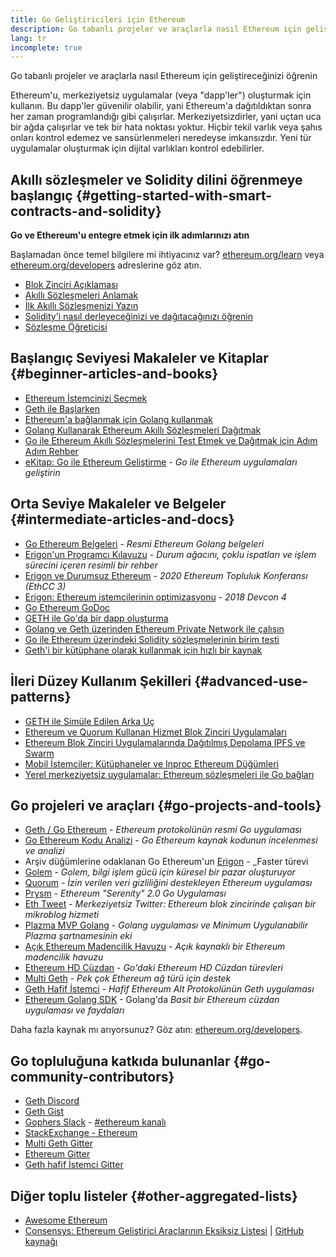 ```yaml
---
title: Go Geliştiricileri için Ethereum
description: Go tabanlı projeler ve araçlarla nasıl Ethereum için geliştireceğinizi öğrenin
lang: tr
incomplete: true
---
```


<div class="featured">Go tabanlı projeler ve araçlarla nasıl Ethereum için geliştireceğinizi öğrenin</div>

Ethereum'u, merkeziyetsiz uygulamalar (veya "dapp'ler") oluşturmak için kullanın. Bu dapp'ler güvenilir olabilir, yani Ethereum'a dağıtıldıktan sonra her zaman programlandığı gibi çalışırlar. Merkeziyetsizdirler, yani uçtan uca bir ağda çalışırlar ve tek bir hata noktası yoktur. Hiçbir tekil varlık veya şahıs onları kontrol edemez ve sansürlenmeleri neredeyse imkansızdır. Yeni tür uygulamalar oluşturmak için dijital varlıkları kontrol edebilirler.

## Akıllı sözleşmeler ve Solidity dilini öğrenmeye başlangıç {#getting-started-with-smart-contracts-and-solidity}

**Go ve Ethereum'u entegre etmek için ilk adımlarınızı atın**

Başlamadan önce temel bilgilere mi ihtiyacınız var? [ethereum.org/learn](/learn/) veya [ethereum.org/developers](/developers/) adreslerine göz atın.

- [Blok Zinciri Açıklaması](https://kauri.io/article/d55684513211466da7f8cc03987607d5/blockchain-explained)
- [Akıllı Sözleşmeleri Anlamak](https://kauri.io/article/e4f66c6079e74a4a9b532148d3158188/ethereum-101-part-5-the-smart-contract)
- [İlk Akıllı Sözleşmenizi Yazın](https://kauri.io/article/124b7db1d0cf4f47b414f8b13c9d66e2/remix-ide-your-first-smart-contract)
- [Solidity'i nasıl derleyeceğinizi ve dağıtacağınızı öğrenin](https://kauri.io/article/973c5f54c4434bb1b0160cff8c695369/understanding-smart-contract-compilation-and-deployment)
- [Sözleşme Öğreticisi](https://github.com/ethereum/go-ethereum/wiki/Contract-Tutorial)

## Başlangıç Seviyesi Makaleler ve Kitaplar {#beginner-articles-and-books}

- [Ethereum İstemcinizi Seçmek](https://www.trufflesuite.com/docs/truffle/reference/choosing-an-ethereum-client)
- [Geth ile Başlarken](https://medium.com/@tzhenghao/getting-started-with-geth-c1a30b8d6458)
- [Ethereum'a bağlanmak için Golang kullanmak](https://www.youtube.com/watch?v=-7uChuO_VzM)
- [Golang Kullanarak Ethereum Akıllı Sözleşmeleri Dağıtmak](https://www.youtube.com/watch?v=pytGqQmDslE)
- [Go ile Ethereum Akıllı Sözleşmelerini Test Etmek ve Dağıtmak için Adım Adım Rehber](https://hackernoon.com/a-step-by-step-guide-to-testing-and-deploying-ethereum-smart-contracts-in-go-9fc34b178d78)
- [eKitap: Go ile Ethereum Geliştirme](https://goethereumbook.org/) - _Go ile Ethereum uygulamaları geliştirin_

## Orta Seviye Makaleler ve Belgeler {#intermediate-articles-and-docs}

- [Go Ethereum Belgeleri](https://geth.ethereum.org/docs/) - _Resmi Ethereum Golang belgeleri_
- [Erigon'un Programcı Kılavuzu](https://github.com/ledgerwatch/erigon/blob/devel/docs/programmers_guide/guide.md) - _Durum ağacını, çoklu ispatları ve işlem sürecini içeren resimli bir rehber_
- [Erigon ve Durumsuz Ethereum](https://youtu.be/3-Mn7OckSus?t=394) - _2020 Ethereum Topluluk Konferansı (EthCC 3)_
- [Erigon: Ethereum istemcilerinin optimizasyonu](https://www.youtube.com/watch?v=CSpc1vZQW2Q) - _2018 Devcon 4_
- [Go Ethereum GoDoc](https://godoc.org/github.com/ethereum/go-ethereum)
- [GETH ile Go'da bir dapp oluşturma](https://kauri.io/#collections/A%20Hackathon%20Survival%20Guide/creating-a-dapp-in-go-with-geth/)
- [Golang ve Geth üzerinden Ethereum Private Network ile çalışın](https://myhsts.org/tutorial-learn-how-to-work-with-ethereum-private-network-with-golang-with-geth.php)
- [Go ile Ethereum üzerindeki Solidity sözleşmelerinin birim testi](https://medium.com/coinmonks/unit-testing-solidity-contracts-on-ethereum-with-go-3cc924091281)
- [Geth'i bir kütüphane olarak kullanmak için hızlı bir kaynak](https://medium.com/coinmonks/web3-go-part-1-31c68c68e20e)

## İleri Düzey Kullanım Şekilleri {#advanced-use-patterns}

- [GETH ile Simüle Edilen Arka Uç](https://kauri.io/#collections/An%20ethereum%20test%20toolkit%20in%20Go/the-geth-simulated-backend/#_top)
- [Ethereum ve Quorum Kullanan Hizmet Blok Zinciri Uygulamaları](https://blockchain.dcwebmakers.com/blockchain-as-a-service-apps-using-ethereum-and-quorum.html)
- [Ethereum Blok Zinciri Uygulamalarında Dağıtılmış Depolama IPFS ve Swarm](https://blockchain.dcwebmakers.com/work-with-distributed-storage-ipfs-and-swarm-in-ethereum.html)
- [Mobil İstemciler: Kütüphaneler ve Inproc Ethereum Düğümleri](https://github.com/ethereum/go-ethereum/wiki/Mobile-Clients:-Libraries-and-Inproc-Ethereum-Nodes)
- [Yerel merkeziyetsiz uygulamalar: Ethereum sözleşmeleri ile Go bağları](https://github.com/ethereum/go-ethereum/wiki/Native-DApps:-Go-bindings-to-Ethereum-contracts)

## Go projeleri ve araçları {#go-projects-and-tools}

- [Geth / Go Ethereum](https://github.com/ethereum/go-ethereum) - _Ethereum protokolünün resmi Go uygulaması_
- [Go Ethereum Kodu Analizi](https://github.com/ZtesoftCS/go-ethereum-code-analysis) - _Go Ethereum kaynak kodunun incelenmesi ve analizi_
- </em>Arşiv düğümlerine odaklanan Go Ethereum'un [Erigon](https://github.com/ledgerwatch/erigon) - \_Faster türevi</li>
- [Golem](https://github.com/golemfactory/golem) - _Golem, bilgi işlem gücü için küresel bir pazar oluşturuyor_
- [Quorum](https://github.com/jpmorganchase/quorum) - _İzin verilen veri gizliliğini destekleyen Ethereum uygulaması_
- [Prysm](https://github.com/prysmaticlabs/prysm) - _Ethereum "Serenity" 2.0 Go Uygulaması_
- [Eth Tweet](https://github.com/yep/eth-tweet) - _Merkeziyetsiz Twitter: Ethereum blok zincirinde çalışan bir mikroblog hizmeti_
- [Plazma MVP Golang](https://github.com/kyokan/plasma) - _Golang uygulaması ve Minimum Uygulanabilir Plazma şartnamesinin eki_
- [Açık Ethereum Madencilik Havuzu](https://github.com/sammy007/open-ethereum-pool) - _Açık kaynaklı bir Ethereum madencilik havuzu_
- [Ethereum HD Cüzdan](https://github.com/miguelmota/go-ethereum-hdwallet) - _Go'daki Ethereum HD Cüzdan türevleri_
- [Multi Geth](https://github.com/multi-geth/multi-geth) - _Pek çok Ethereum ağ türü için destek_
- [Geth Hafif İstemci](https://github.com/zsfelfoldi/go-ethereum/wiki/Geth-Light-Client) - _Hafif Ethereum Alt Protokolünün Geth uygulaması_
- [Ethereum Golang SDK](https://github.com/everFinance/goether) - Golang'da _Basit bir Ethereum cüzdan uygulaması ve faydaları_

Daha fazla kaynak mı arıyorsunuz? Göz atın: [ethereum.org/developers](/developers/).

## Go topluluğuna katkıda bulunanlar {#go-community-contributors}

- [Geth Discord](https://discordapp.com/invite/nthXNEv)
- [Geth Gist](https://gitter.im/ethereum/go-ethereum)
- [Gophers Slack](https://invite.slack.golangbridge.org/) - [#ethereum kanalı](https://gophers.slack.com/messages/C9HP1S9V2)
- [StackExchange - Ethereum](https://ethereum.stackexchange.com/)
- [Multi Geth Gitter](https://gitter.im/ethoxy/multi-geth)
- [Ethereum Gitter](https://gitter.im/ethereum/home)
- [Geth hafif İstemci Gitter](https://gitter.im/ethereum/light-client)

## Diğer toplu listeler {#other-aggregated-lists}

- [Awesome Ethereum](https://github.com/btomashvili/awesome-ethereum)
- [Consensys: Ethereum Geliştirici Araçlarının Eksiksiz Listesi](https://media.consensys.net/an-definitive-list-of-ethereum-developer-tools-2159ce865974) | [GitHub kaynağı](https://github.com/ConsenSys/ethereum-developer-tools-list)
